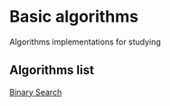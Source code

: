 # Basic algorithms

Algorithms implementations for studying

## Algorithms list
[Binary Search](https://github.com/AlveZs/basic-algorithms/tree/main/search)